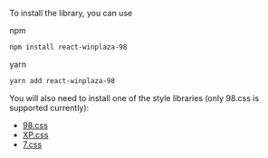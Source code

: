 To install the library, you can use

npm

```bash
npm install react-winplaza-98
```

yarn

```bash
yarn add react-winplaza-98
```

You will also need to install one of the style libraries (only 98.css is supported currently):

- [98.css](https://jdan.github.io/98.css/)
- [XP.css](https://botoxparty.github.io/XP.css/)
- [7.css](https://khang-nd.github.io/7.css/)
